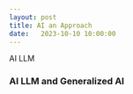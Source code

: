 ```yaml
---
layout: post
title: AI an Approach
date:   2023-10-10 10:00:00
---
```


AI LLM

### AI LLM and Generalized AI 

 
 